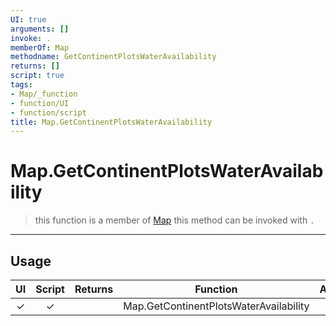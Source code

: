 ```yaml
---
UI: true
arguments: []
invoke: .
memberOf: Map
methodname: GetContinentPlotsWaterAvailability
returns: []
script: true
tags:
- Map/_function
- function/UI
- function/script
title: Map.GetContinentPlotsWaterAvailability
---
```

# Map.GetContinentPlotsWaterAvailability
> this function is a member of [Map](civ-6/lua/Map.md)
> this method can be invoked with `.`
-----
## Usage
|  UI | Script | Returns | Function | Arguments |
|:---:|:------:|-------:|:--------:|:---------|
|✓|✓||Map.GetContinentPlotsWaterAvailability||
